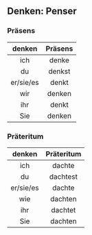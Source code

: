 ## Denken: Penser



### Präsens



| denken | Präsens  |
| :---:  | :-----:  |
| ich  | denke | 
| du   | denkst | 
| er/sie/es  | denkt | 
| wir | denken | 
| ihr | denkt | 
| Sie | denken |


### Präteritum
| denken | Präteritum|
| :---: | :---: |
| ich | dachte | 
| du  | dachtest | 
| er/sie/es | dachte | 
| wie | dachten |
| ihr | dachtet | 
| Sie | dachten | 

